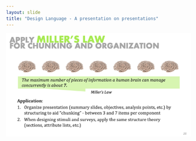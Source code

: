 ```yaml
---
layout: slide
title: "Design Language - A presentation on presentations"
---
```


![slide25](/assets/_images/Slide25.png)

